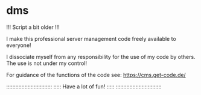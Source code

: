 # dms
!!! Script a bit older !!!

I make this professional server management code freely available to everyone!

I dissociate myself from any responsibility for the use of my code by others. The use is not under my control!

For guidance of the functions of the code see:
https://cms.get-code.de/

:::::::::::::::::::::::::::::: ::::: Have a lot of fun! ::::: ::::::::::::::::::::::::::::::
